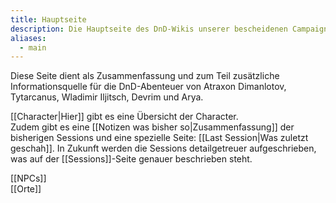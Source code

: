 ```yaml
---
title: Hauptseite
description: Die Hauptseite des DnD-Wikis unserer bescheidenen Campaign
aliases:
  - main
---
```

Diese Seite dient als Zusammenfassung und zum Teil zusätzliche Informationsquelle für die DnD-Abenteuer von Atraxon Dimanlotov, Tytarcanus, Wladimir Iljitsch, Devrim und Arya.

[[Character|Hier]] gibt es eine Übersicht der Character.
\
Zudem gibt es eine [[Notizen was bisher so|Zusammenfassung]] der bisherigen Sessions und eine spezielle Seite: [[Last Session|Was zuletzt geschah]]. 
In Zukunft werden die Sessions detailgetreuer aufgeschrieben, was auf der [[Sessions]]-Seite genauer beschrieben steht.

[[NPCs]]\
[[Orte]]

